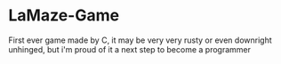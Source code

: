# LaMaze-Game
First ever game made by C, it may be very very rusty or even downright unhinged, but i'm proud of it a next step to become a programmer
